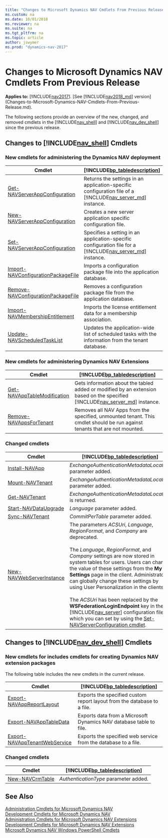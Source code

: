 ```yaml
---
title: "Changes to Microsoft Dynamics NAV Cmdlets From Previous Release"
ms.custom: na
ms.date: 10/01/2018
ms.reviewer: na
ms.suite: na
ms.tgt_pltfrm: na
ms.topic: article
author: jswymer
ms.prod: "dynamics-nav-2017"
---
```

# Changes to Microsoft Dynamics NAV Cmdlets From Previous Release

**Applies to:** [!INCLUDE[nav2017](includes/nav2017.md)]. [See [!INCLUDE[nav2018_md](includes/nav2018_md.md)] version](Changes-to-Microsoft-Dynamics-NAV-Cmdlets-From-Previous-Release.md).

The following sections provide an overview of the new, changed, and removed cmdlets in the [!INCLUDE[nav_shell](includes/nav_shell_md.md)] and [!INCLUDE[nav_dev_shell](includes/nav_dev_shell_md.md)] since the previous release.  

## Changes to [!INCLUDE[nav_shell](includes/nav_shell_md.md)] Cmdlets  

### New cmdlets for administering the Dynamics NAV deployment  

|Cmdlet|[!INCLUDE[bp_tabledescription](includes/bp_tabledescription_md.md)]|
|------------|---------------------------------------|
|[Get-NAVServerAppConfiguration](/powershell/module/microsoft.dynamics.nav.management/Get-NAVServerAppConfiguration?view=dynamicsnav-ps-2017)|Returns the settings in an application-specific configuration file of a [!INCLUDE[nav_server_md](includes/nav_server_md.md)] instance.|
|[New-NAVServerAppConfiguration](/powershell/module/microsoft.dynamics.nav.management/New-NAVServerAppConfiguration?view=dynamicsnav-ps-2017)|Creates a new server application specific configuration file.|
|[Set-NAVServerAppConfiguration](/powershell/module/microsoft.dynamics.nav.management/Set-NAVServerAppConfiguration?view=dynamicsnav-ps-2017)|Specifies a setting in an application-specific configuration file for a [!INCLUDE[nav_server_md](includes/nav_server_md.md)] instance.|
|[Import-NAVConfigurationPackageFile](/powershell/module/microsoft.dynamics.nav.management/Import-NAVConfigurationPackageFile?view=dynamicsnav-ps-2017)|Imports a configuration package file into the application database.|
|[Remove-NAVConfigurationPackageFile](/powershell/module/microsoft.dynamics.nav.management/Remove-NAVConfigurationPackageFile?view=dynamicsnav-ps-2017)| Removes a configuration package file from the application database.|
|[Import-NAVMembershipEntitlement](/powershell/module/microsoft.dynamics.nav.management/Import-NAVMembershipEntitlement?view=dynamicsnav-ps-2017)|Imports the license entitlement data for a membership association.|
|[Update-NAVScheduledTaskList](/powershell/module/microsoft.dynamics.nav.management/Update-NAVScheduledTaskList?view=dynamicsnav-ps-2017)|Updates the application-wide list of scheduled tasks with the information from the tenant database.|

<!-- A number of other new cmdlets are available in the [!INCLUDE[nav_shell](includes/nav_shell_md.md)] but are not yet listed here. For a full list, see [Administration Cmdlets for Microsoft Dynamics NAV Extensions](https://go.microsoft.com/fwlink/?LinkID=626874).  -->

### New cmdlets for administering Dynamics NAV Extensions

|Cmdlet|[!INCLUDE[bp_tabledescription](includes/bp_tabledescription_md.md)]|
|------------|---------------------------------------|  
|[Get-NAVAppTableModification](/powershell/module/microsoft.dynamics.nav.apps.management/Get-NAVAppTableModification?view=dynamicsnav-ps-2017)|Gets information about the tabled added or modified by an extension based on the specified [!INCLUDE[nav_server_md](includes/nav_server_md.md)] instance.|
|[Remove-NAVAppsForTenant](/powershell/module/microsoft.dynamics.nav.apps.management/Remove-NAVAppsForTenant?view=dynamicsnav-ps-2017)| Removes all NAV Apps from the specified, unmounted tenant. This cmdlet should be run against tenants that are not mounted.|

<!--|[Get-NAVTableSynchSetupForDataUpgrade](/powershell/module/microsoft.dynamics.nav.apps.management/Get-NAVTableSynchSetupForDataUpgrade?view=dynamicsnav-ps-2017)|Gets information about the tables that will be modified, added, or removed during a tenant data upgrade on the specified  [!INCLUDE[nav_server_md](includes/nav_server_md.md)] instance.|-->

### Changed cmdlets  

|Cmdlet|[!INCLUDE[bp_tabledescription](includes/bp_tabledescription_md.md)]|
|------------|---------------------------------------|  
|[Install-NAVApp](/powershell/module/microsoft.dynamics.nav.apps.management/Install-NAVApp?view=dynamicsnav-ps-2017)|*ExchangeAuthenticationMetadataLocation* parameter added.|
|[Mount-NAVTenant](/powershell/module/microsoft.dynamics.nav.management/Mount-NAVTenant?view=dynamicsnav-ps-2017)|*ExchangeAuthenticationMetadataLocation* parameter added.|
|[Get-NAVTenant](/powershell/module/microsoft.dynamics.nav.management/Mount-NAVTenant?view=dynamicsnav-ps-2017)|*ExchangeAuthenticationMetadataLocation* is returned.|
|[Start-NAVDataUpgrade](/powershell/module/microsoft.dynamics.nav.management/Start-NAVDataUpgrade?view=dynamicsnav-ps-2017)|*Language* parameter added.|
|[Sync-NAVTenant](/powershell/module/microsoft.dynamics.nav.management/Sync-NAVTenant?view=dynamicsnav-ps-2017)|*CommitPerTable* parameter added.|
|[New-NAVWebServerInstance](/powershell/module/microsoft.dynamics.nav.management/New-NAVWebServerInstance?view=dynamicsnav-ps-2017)|The parameters *ACSUri*, *Language*, *RegionFormat*, and *Company* are deprecated. <BR /><BR />The *Language*, *RegionFormat*, and *Company* settings are now stored in system tables for users. Users can change the value of these settings from the **My Settings** page in the client. Administrators can globally change these settings by using User Personalization in the clients.<BR /><BR />The *ACSUri* has been replaced by the **WSFederationLoginEndpoint** key in the [!INCLUDE[nav_server](includes/nav_server_md.md)] configuration file, which you can set by using the [Set-NAVServerConfiguration cmdlet](/powershell/module/microsoft.dynamics.nav.management/Set-NAVServerConfiguration.md).|

## Changes to [!INCLUDE[nav_dev_shell](includes/nav_dev_shell_md.md)] Cmdlets  

### New cmdlets for includes cmdlets for creating Dynamics NAV extension packages
 The following table includes the new cmdlets in the current release.  

|Cmdlet|[!INCLUDE[bp_tabledescription](includes/bp_tabledescription_md.md)]|  
|------------|---------------------------------------|  
|[Export-NAVAppReportLayout](/powershell/module/microsoft.dynamics.nav.apps.tools/Export-NAVAppReportLayout?view=dynamicsnav-ps-2017)|Exports the specified custom report layout from the database to a file.|
|[Export-NAVAppTableData](/powershell/module/microsoft.dynamics.nav.apps.tools/Export-NAVAppTableData.md) | Exports data from a Microsoft Dynamics NAV database table to file.|
|[Export-NAVAppTenantWebService](/powershell/module/microsoft.dynamics.nav.apps.tools/Export-NAVAppTenantWebService?view=dynamicsnav-ps-2017)| Exports the specified web service from the database to a file.|

<!-- >  A number of other new cmdlets are available in the [!INCLUDE[nav_dev_shell](includes/nav_dev_shell_md.md)] but are not yet listed here. For a full list, see [Development Cmdlets for Microsoft Dynamics NAV Extensions](https://go.microsoft.com/fwlink/?LinkId=626875). -->

### Changed cmdlets  

|Cmdlet|[!INCLUDE[bp_tabledescription](includes/bp_tabledescription_md.md)]|
|------------|---------------------------------------|  
|[New-NAVCrmTable](/powershell/module/microsoft.dynamics.nav.model.tools/New-NAVCrmTable?view=dynamicsnav-ps-2017)|*AuthenticationType* parameter added.|

## See Also  
[Administration Cmdlets for Microsoft Dynamics NAV](/powershell/module/microsoft.dynamics.nav.management/Microsoft.Dynamics.Nav.Management.md)  
[Development Cmdlets for Microsoft Dynamics NAV](/powershell/module/microsoft.dynamics.nav.model.tools/Microsoft.Dynamics.Nav.Model.Tools.md)  
[Administration Cmdlets for Microsoft Dynamics NAV Extensions](/powershell/module/microsoft.dynamics.nav.apps.tools/Microsoft.Dynamics.Nav.Apps.Tools.md)  
[Development Cmdlets for Microsoft Dynamics NAV Extensions](/powershell/module/microsoft.dynamics.nav.apps.tools/Microsoft.Dynamics.Nav.Apps.Tools.md)  
[Microsoft Dynamics NAV Windows PowerShell Cmdlets](Microsoft-Dynamics-NAV-Windows-PowerShell-Cmdlets.md)
